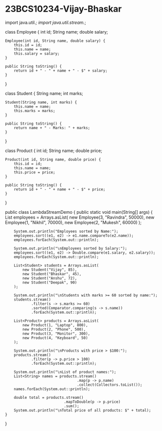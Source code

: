 # 23BCS10234-Vijay-Bhaskar

import java.util.*;
import java.util.stream.*;

class Employee {
    int id;
    String name;
    double salary;

    Employee(int id, String name, double salary) {
        this.id = id;
        this.name = name;
        this.salary = salary;
    }

    public String toString() {
        return id + " - " + name + " - $" + salary;
    }
}

class Student {
    String name;
    int marks;

    Student(String name, int marks) {
        this.name = name;
        this.marks = marks;
    }

    public String toString() {
        return name + " - Marks: " + marks;
    }
}

class Product {
    int id;
    String name;
    double price;

    Product(int id, String name, double price) {
        this.id = id;
        this.name = name;
        this.price = price;
    }

    public String toString() {
        return id + " - " + name + " - $" + price;
    }
}

public class LambdaStreamDemo {
    public static void main(String[] args) {
        List<Employee> employees = Arrays.asList(
            new Employee(3, "Ravindra", 50000),
            new Employee(1, "Nikhil", 70000),
            new Employee(2, "Mukesh", 60000)
        );

        System.out.println("Employees sorted by Name:");
        employees.sort((e1, e2) -> e1.name.compareTo(e2.name));
        employees.forEach(System.out::println);

        System.out.println("\nEmployees sorted by Salary:");
        employees.sort((e1, e2) -> Double.compare(e1.salary, e2.salary));
        employees.forEach(System.out::println);

        List<Student> students = Arrays.asList(
            new Student("Vijay", 85),
            new Student("Bhaskar", 45),
            new Student("Anshu", 72),
            new Student("Deepak", 90)
        );

        System.out.println("\nStudents with marks >= 60 sorted by name:");
        students.stream()
                .filter(s -> s.marks >= 60)
                .sorted(Comparator.comparing(s -> s.name))
                .forEach(System.out::println);

        List<Product> products = Arrays.asList(
            new Product(1, "Laptop", 800),
            new Product(2, "Phone", 500),
            new Product(3, "Monitor", 300),
            new Product(4, "Keyboard", 50)
        );

        System.out.println("\nProducts with price > $100:");
        products.stream()
                .filter(p -> p.price > 100)
                .forEach(System.out::println);

        System.out.println("\nList of product names:");
        List<String> names = products.stream()
                                     .map(p -> p.name)
                                     .collect(Collectors.toList());
        names.forEach(System.out::println);

        double total = products.stream()
                               .mapToDouble(p -> p.price)
                               .sum();
        System.out.println("\nTotal price of all products: $" + total);
    }
}
